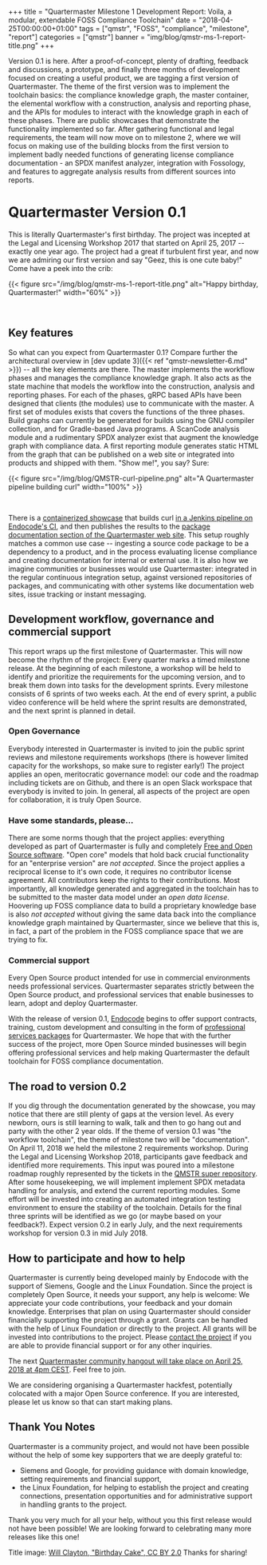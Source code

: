 +++
title = "Quartermaster Milestone 1 Development Report: Voila, a modular, extendable FOSS Compliance Toolchain"
date = "2018-04-25T00:00:00+01:00"
tags = ["qmstr", "FOSS", "compliance", "milestone", "report"]
categories = ["qmstr"]
banner = "img/blog/qmstr-ms-1-report-title.png"
+++

Version 0.1 is here. After a proof-of-concept, plenty of drafting,
feedback and discussions, a prototype, and finally three months of
development focused on creating a useful product, we are tagging a
first version of Quartermaster. The theme of the first version was to
implement the toolchain basics: the compliance knowledge graph, the
master container, the elemental workflow with a construction, analysis
and reporting phase, and the APIs for modules to interact with the
knowledge graph in each of these phases. There are public showcases
that demonstrate the functionality implemented so far. After gathering
functional and legal requirements, the team will now move on to
milestone 2, where we will focus on making use of the building blocks
from the first version to implement badly needed functions of
generating license compliance documentation - an SPDX manifest
analyzer, integration with Fossology, and features to aggregate
analysis results from different sources into reports.
<!--more-->

# Quartermaster Version 0.1

This is literally Quartermaster's first birthday. The project was
incepted at the Legal and Licensing Workshop 2017 that started on
April 25, 2017 -- exactly one year ago. The project had a great if turbulent
first year, and now we are admiring our first version and say "Geez,
this is one cute baby!" Come have a peek into the crib:

{{< figure src="/img/blog/qmstr-ms-1-report-title.png" alt="Happy birthday, Quartermaster!" width="60%" >}}

<br />

## Key features

So what can you expect from Quartermaster 0.1? Compare further the
architectural overview
in [dev update 3]({{< ref "qmstr-newsletter-6.md" >}}) -- all the key
elements are there. The master implements the workflow phases and
manages the compliance knowledge graph. It also acts as the state
machine that models the workflow into the construction, analysis and
reporting phases. For each of the phases, gRPC based APIs have been
designed that clients (the modules) use to communicate with the
master. A first set of modules exists that covers the functions of the
three phases. Build graphs can currently be generated for builds using
the GNU compiler collection, and for Gradle-based Java programs. A
ScanCode analysis module and a rudimentary SPDX analyzer exist that
augment the knowledge graph with compliance data. A first reporting
module generates static HTML from the graph that can be published on a
web site or integrated into products and shipped with them. "Show
me!", you say? Sure:

{{< figure src="/img/blog/QMSTR-curl-pipeline.png" alt="A Quartermaster pipeline building curl" width="100%" >}}

<br />

There is a [containerized showcase](https://github.com/QMSTR/qmstr-demo) that
builds
curl
[in a Jenkins pipeline on Endocode's CI](https://ci.endocode.com/blue/organizations/jenkins/QMSTR%2Fqmstr-cURL-demo/activity),
and then publishes the results to the [package documentation section of
the Quartermaster web site](http://qmstr.org/packages/). This setup
roughly matches a common use case -- ingesting a source code package
to be a dependency to a product, and in the process evaluating
license compliance and creating documentation for internal or external
use. It is also how we imagine communities or businesses would use
Quartermaster: integrated in the regular continuous integration setup,
against versioned repositories of packages, and communicating with
other systems like documentation web sites, issue tracking or instant
messaging.


## Development workflow, governance and commercial support

This report wraps up the first milestone of Quartermaster. This will
now become the rhythm of the project: Every quarter marks a timed
milestone release. At the beginning of each milestone, a workshop will
be held to identify and prioritize the requirements for the upcoming
version, and to break them down into tasks for the development
sprints. Every milestone consists of 6 sprints of two weeks each. At
the end of every sprint, a public video conference will be held where
the sprint results are demonstrated, and the next sprint is planned in
detail.

### Open Governance

Everybody interested in Quartermaster is invited to join the public
sprint reviews and milestone requirements workshops (there is however
limited capacity for the workshops, so make sure to register early!)
The project applies an open, meritocratic governance model: our code
and the roadmap including tickets are on Github, and there is an open
Slack workspace that everybody is invited to join. In general, all
aspects of the project are open for collaboration, it is truly Open
Source.

### Have some standards, please...

There are some norms though that the project applies: everything
developed as part of Quartermaster is fully and
completely
[Free and Open Source software](https://fsfe.org/about/basics/freesoftware.en.html). "Open
core" models that hold back crucial functionality for an "enterprise
version" are _not accepted_. Since the project applies a reciprocal
license to it's own code, it requires no contributor
license agreement. All contributors keep the rights to their
contributions. Most importantly, all knowledge generated and
aggregated in the toolchain has to be submitted to the master data
model under an _open data license_. Hoovering up FOSS compliance data
to build a proprietary knowledge base is also _not accepted_ without
giving the same data back into the compliance knowledge graph
maintained by Quartermaster, since we
believe that this is, in fact, a part of the problem in the FOSS
compliance space that we are trying to fix.

### Commercial support

Every Open Source product intended for use in commercial environments
needs professional services. Quartermaster separates strictly between
the Open Source product, and professional services that enable
businesses to learn, adopt and deploy Quartermaster.

With the release of version 0.1, [Endocode](https://endocode.com/)
begins to offer support contracts, training, custom development and
consulting in the form
of [professional services packages](https://endocode.com/qmstr/) for
Quartermaster. We hope that with the further success of the project,
more Open Source minded businesses will begin offering professional
services and help making Quartermaster the default toolchain for FOSS
compliance documentation.

## The road to version 0.2

If you dig through the documentation generated by the showcase, you
may notice that there are still plenty of gaps at the version
level. As every newborn, ours is still learning to walk, talk and then
to go hang out and party with the other 2 year olds. If the theme of
version 0.1 was "the workflow toolchain", the theme of milestone two
will be "documentation". On April 11, 2018 we held the milestone 2
requirements workshop. During the Legal and Licensing Workshop 2018,
participants gave feedback and identified more requirements. This
input was poured into a milestone roadmap roughly represented by the
tickets in
the
[QMSTR super repository](https://github.com/QMSTR/qmstr-all/milestones?direction=asc&sort=due_date&state=open). After
some housekeeping, we will implement implement SPDX metadata handling
for analysis, and extend the current reporting modules. Some effort
will be invested into creating an automated integration testing
environment to ensure the stability of the toolchain. Details for the
final three sprints will be identified as we go (or maybe based on
your feedback?). Expect version 0.2 in early July, and the next
requirements workshop for version 0.3 in mid July 2018.

## How to participate and how to help

Quartermaster is currently being developed mainly by Endocode with the
support of Siemens, Google and the Linux Foundation. Since the project
is completely Open Source, it needs your support, any help is welcome:
We appreciate your code contributions, your feedback and your domain
knowledge. Enterprises that plan on using Quartermaster should
consider financially supporting the project through a grant. Grants
can be handled with the help of Linux Foundation or directly to the
project. All grants will be invested into contributions to the
project. Please [contact the project](/contact/) if you are able to provide
financial support or for any other inquiries.

The
next
[Quartermaster community hangout will take place on April 25, 2018 at 4pm CEST](https://meet.google.com/mqr-sqwi-cxn). Feel
free to join.

We are considering organising a Quartermaster hackfest, potentially
colocated with a major Open Source conference. If you are
interested, please let us know so that can start making plans.

## Thank You Notes

Quartermaster is a community project, and would not have been possible
without the help of some key supporters that we are deeply grateful
to:

- Siemens and Google, for providing guidance with domain knowledge, setting
  requirements and financial support,
- the Linux Foundation, for helping to establish the project and
  creating connections, presentation opportunities and for
  administrative support in handling grants to the project.

Thank you very much for all your help, without you this first release
would not have been possible! We are looking forward to celebrating
many more releases like this one!

Title image: [Will Clayton, "Birthday Cake", CC BY 2.0](https://www.flickr.com/photos/spool32/5045502202) Thanks for
sharing!

